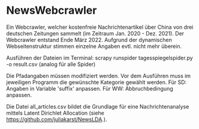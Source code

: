 # NewsWebcrawler

Ein Webcrawler, welcher kostenfreie Nachrichtenartikel über China von drei deutschen Zeitungen sammelt (im Zeitraum Jan. 2020 - Dez. 2021).
Der Webcrawler entstand Ende März 2022. Aufgrund der dynamischen Webseitenstruktur stimmen einzelne Angaben evtl. nicht mehr überein.

Ausführen der Dateien im Terminal: scrapy runspider tagesspiegelspider.py -o result.csv (analog für alle Spider)

Die Pfadangaben müssen modifiziert werden.
Vor dem Ausführen muss im jeweiligen Programm die gewünschte Kategorie gewählt werden.
Für SD: Angaben in Variable 'suffix' anpassen. Für WW: Abbruchbedingung anpassen.

Die Datei all_articles.csv bildet die Grundlage für eine Nachrichtenanalyse mittels Latent Dirichlet Allocation (siehe  https://github.com/juliakarst/NewsLDA.).
